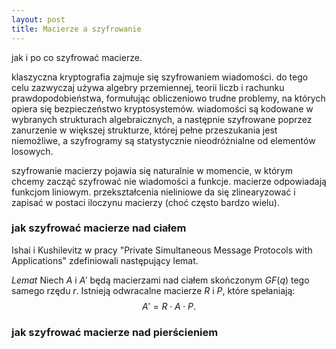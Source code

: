 ```yaml
---
layout: post
title: Macierze a szyfrowanie
---
```


jak i po co szyfrować macierze.

klaszyczna kryptografia zajmuje się szyfrowaniem wiadomości.
do tego celu zazwyczaj używa algebry przemiennej, teorii liczb i rachunku prawdopodobieństwa,
formułując obliczeniowo trudne problemy, na których opiera się bezpieczeństwo kryptosystemów.
wiadomości są kodowane w wybranych strukturach algebraicznych, a następnie szyfrowane poprzez
zanurzenie w większej strukturze, której pełne przeszukania jest niemożliwe, a szyfrogramy są
statystycznie nieodróżnialne od elementów losowych.

szyfrowanie macierzy pojawia się naturalnie w momencie, w którym chcemy zacząć szyfrować nie wiadomości
a funkcje. macierze odpowiadają funkcjom liniowym. przekształcenia nieliniowe da się zlinearyzować i zapisać
w postaci iloczynu macierzy (choć często bardzo wielu).

### jak szyfrować macierze nad ciałem

Ishai i Kushilevitz w pracy "Private Simultaneous Message Protocols with Applications" zdefiniowali następujący lemat.

_Lemat_ Niech $A$ i $A'$ będą macierzami nad ciałem skończonym $GF(q)$ tego samego rzędu $r$. Istnieją odwracalne macierze
$R$ i $P$, które spełaniają:
$$ A' = R \cdot A \cdot P. $$  

### jak szyfrować macierze nad pierścieniem
